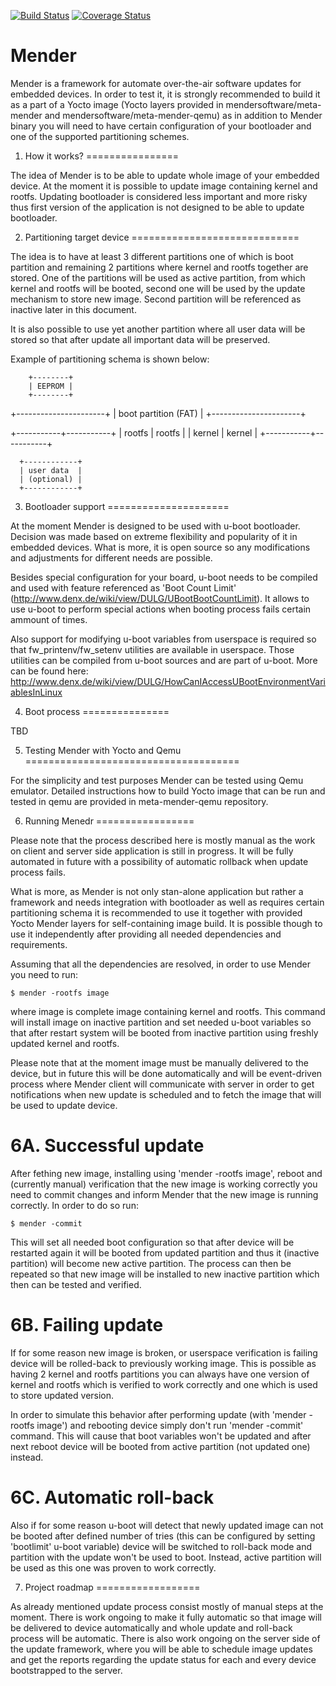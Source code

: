 [![Build Status](https://travis-ci.org/mendersoftware/mender.svg?branch=master)](https://travis-ci.org/mendersoftware/mender)
[![Coverage Status](https://coveralls.io/repos/github/mendersoftware/mender/badge.svg?branch=master)](https://coveralls.io/github/mendersoftware/mender?branch=master)

# Mender 

Mender is a framework for automate over-the-air software updates for embedded devices.
In order to test it, it is strongly recommended to build it as a part of a Yocto image
(Yocto layers provided in mendersoftware/meta-mender and mendersoftware/meta-mender-qemu)
as in addition to Mender binary you will need to have certain configuration of your bootloader and
one of the supported partitioning schemes.


1. How it works?
================

The idea of Mender is to be able to update whole image of your embedded device. At the moment it is possible
to update image containing kernel and rootfs. Updating bootloader is considered less important and more
risky thus first version of the application is not designed to be able to update bootloader.


2. Partitioning target device
=============================

The idea is to have at least 3 different partitions one of which is boot partition and remaining 2 partitions
where kernel and rootfs together are stored. One of the partitions will be used
as active partition, from which kernel and rootfs will be booted, second one will be used by the update mechanism to store new image. Second partition will be referenced as
inactive later in this document.

It is also possible to use yet another partition where all user data will be stored
so that after update all important data will be preserved.

Example of partitioning schema is shown below:

        +--------+
        | EEPROM |
        +--------+

  +----------------------+
  | boot partition (FAT) |
  +----------------------+

 +-----------+-----------+
 | rootfs    |  rootfs   |
 | kernel    |  kernel   |
 +-----------+-----------+
 
      +------------+
      | user data  |
      | (optional) |
      +------------+



3. Bootloader support
=====================

At the moment Mender is designed to be used with u-boot bootloader. Decision was made based on extreme flexibility and
popularity of it in embedded devices. What is more, it is open source so any modifications and adjustments
for different needs are possible.

Besides special configuration for your board, u-boot needs to be compiled and used with feature referenced
as 'Boot Count Limit' (http://www.denx.de/wiki/view/DULG/UBootBootCountLimit). It allows to use u-boot to perform
special actions when booting process fails certain ammount of times.

Also support for modifying u-boot variables from userspace is required so that fw_printenv/fw_setenv utilities
are available in userspace. Those utilities can be compiled from u-boot sources and are part of u-boot. More can be found here:
http://www.denx.de/wiki/view/DULG/HowCanIAccessUBootEnvironmentVariablesInLinux


4. Boot process
===============

TBD



5. Testing Mender with Yocto and Qemu
=====================================

For the simplicity and test purposes Mender can be tested using Qemu emulator. Detailed instructions how to build
Yocto image that can be run and tested in qemu are provided in meta-mender-qemu repository.


6. Running Menedr
=================

Please note that the process described here is mostly manual as the work on client and server side application is still in progress.
It will be fully automated in future with a possibility of automatic rollback when update process fails.

What is more, as Mender is not only stan-alone application but rather a framework and needs
integration with bootloader as well as requires certain partitioning schema it is recommended to use it together with
provided Yocto Mender layers for self-containing image build. It is possible though to use it independently after providing all needed dependencies and
requirements.

Assuming that all the dependencies are resolved, in order to use Mender you need to run:

    $ mender -rootfs image

where image is complete image containing kernel and rootfs. This command will install image on inactive
partition and set needed u-boot variables so that after restart system will be booted from inactive partition
using freshly updated kernel and rootfs.

Please note that at the moment image must be manually delivered to the device, but in future this will be
done automatically and will be event-driven process where Mender client will communicate with server in 
order to get notifications when new update is scheduled and to fetch the image that will be used to update
device.


6A. Successful update
=====================

After fething new image, installing using 'mender -rootfs image', reboot and (currently manual) verification that the new image is working correctly you need to commit
changes and inform Mender that the new image is running correctly. In order to do so run:

    $ mender -commit

This will set all needed boot configuration so that after device will be restarted again it will be booted from
updated partition and thus it (inactive partition) will become new active partition. The process can then be repeated so that
new image will be installed to new inactive partition which then can be tested and verified.

6B. Failing update
==================

If for some reason new image is broken, or userspace verification is failing device will be rolled-back to previously
working image. This is possible as having 2 kernel and rootfs partitions you can always have one version of kernel and
rootfs which is verified to work correctly and one which is used to store updated version.

In order to simulate this behavior after performing update (with 'mender -rootfs image') and rebooting device simply
don't run 'mender -commit' command. This will cause that boot variables won't be updated and after next reboot
device will be booted from active partition (not updated one) instead.

6C. Automatic roll-back
=======================

Also if for some reason u-boot will detect that newly updated image can not be booted after defined number of tries
(this can be configured by setting 'bootlimit' u-boot variable) device will be switched to roll-back mode
and partition with the update won't be used to boot. Instead, active partition will be used as this one was proven
to work correctly.


7. Project roadmap
==================

As already mentioned update process consist mostly of manual steps at the moment. There is work ongoing to make it
fully automatic so that image will be delivered to device automatically and whole update and roll-back process
will be automatic.
There is also work ongoing on the server side of the update framework, where you will be able to schedule image
updates and get the reports regarding the update status for each and every device bootstrapped to the server.







